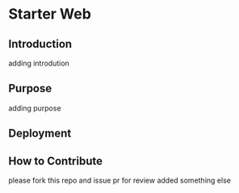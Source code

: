 # Starter Web

## Introduction
adding introdution
## Purpose
adding purpose
## Deployment 
## How to Contribute
please fork this repo and issue pr for review
added something else